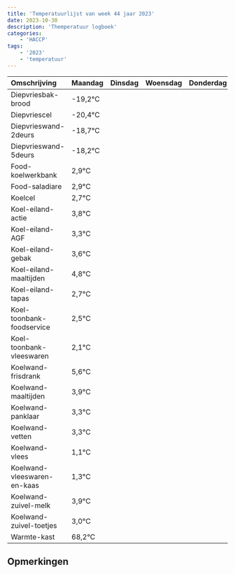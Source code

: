 ```yaml
---
title: 'Temperatuurlijst van week 44 jaar 2023'
date: 2023-10-30
description: 'Themperatuur logboek'
categories:
    - 'HACCP'
tags:
    - '2023'
    - 'temperatuur'
---
```

|Omschrijving|Maandag|Dinsdag|Woensdag|Donderdag|Vrijdag|Zaterdag|Zondag|
|:---|:---|:---|:---|:---|:---|:---|:---|
|Diepvriesbak-brood|-19,2°C| | | | | | |
|Diepvriescel|-20,4°C| | | | | | |
|Diepvrieswand-2deurs|-18,7°C| | | | | | |
|Diepvrieswand-5deurs|-18,2°C| | | | | | |
|Food-koelwerkbank|2,9°C| | | | | | |
|Food-saladiare|2,9°C| | | | | | |
|Koelcel|2,7°C| | | | | | |
|Koel-eiland-actie|3,8°C| | | | | | |
|Koel-eiland-AGF|3,3°C| | | | | | |
|Koel-eiland-gebak|3,6°C| | | | | | |
|Koel-eiland-maaltijden|4,8°C| | | | | | |
|Koel-eiland-tapas|2,7°C| | | | | | |
|Koel-toonbank-foodservice|2,5°C| | | | | | |
|Koel-toonbank-vleeswaren|2,1°C| | | | | | |
|Koelwand-frisdrank|5,6°C| | | | | | |
|Koelwand-maaltijden|3,9°C| | | | | | |
|Koelwand-panklaar|3,3°C| | | | | | |
|Koelwand-vetten|3,3°C| | | | | | |
|Koelwand-vlees|1,1°C| | | | | | |
|Koelwand-vleeswaren-en-kaas|1,3°C| | | | | | |
|Koelwand-zuivel-melk|3,9°C| | | | | | |
|Koelwand-zuivel-toetjes|3,0°C| | | | | | |
|Warmte-kast|68,2°C| | | | | | |

## Opmerkingen


